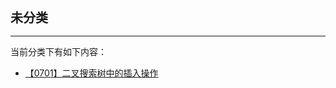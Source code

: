 <div style="font-size: 20px; margin-bottom: 15px; font-weight: bold;">未分类</div>
<hr style="height: 1px; margin: 1em 0px;" />

当前分类下有如下内容：

* [【0701】二叉搜索树中的插入操作](/tools/tpl/【0701】二叉搜索树中的插入操作.md)